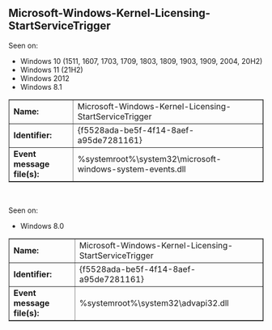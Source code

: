 ## Microsoft-Windows-Kernel-Licensing-StartServiceTrigger

Seen on:
* Windows 10 (1511, 1607, 1703, 1709, 1803, 1809, 1903, 1909, 2004, 20H2)
* Windows 11 (21H2)
* Windows 2012
* Windows 8.1

<table border="1" class="docutils">
  <tbody>
    <tr>
      <td><b>Name:</b></td>
      <td>Microsoft-Windows-Kernel-Licensing-StartServiceTrigger</td>
    </tr>
    <tr>
      <td><b>Identifier:</b></td>
      <td>{f5528ada-be5f-4f14-8aef-a95de7281161}</td>
    </tr>
    <tr>
      <td><b>Event message file(s):</b></td>
      <td>%systemroot%\system32\microsoft-windows-system-events.dll</td>
    </tr>
  </tbody>
</table>

&nbsp;

Seen on:
* Windows 8.0

<table border="1" class="docutils">
  <tbody>
    <tr>
      <td><b>Name:</b></td>
      <td>Microsoft-Windows-Kernel-Licensing-StartServiceTrigger</td>
    </tr>
    <tr>
      <td><b>Identifier:</b></td>
      <td>{f5528ada-be5f-4f14-8aef-a95de7281161}</td>
    </tr>
    <tr>
      <td><b>Event message file(s):</b></td>
      <td>%systemroot%\system32\advapi32.dll</td>
    </tr>
  </tbody>
</table>

&nbsp;

